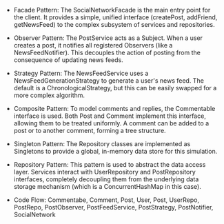 - Facade Pattern: The SocialNetworkFacade is the main entry point for the client. It provides a simple, unified interface (createPost, addFriend, getNewsFeed) to the complex subsystem of services and repositories.

- Observer Pattern: The PostService acts as a Subject. When a user creates a post, it notifies all registered Observers (like a NewsFeedNotifier). This decouples the action of posting from the consequence of updating news feeds.

- Strategy Pattern: The NewsFeedService uses a NewsFeedGenerationStrategy to generate a user's news feed. The default is a ChronologicalStrategy, but this can be easily swapped for a more complex algorithm.

- Composite Pattern: To model comments and replies, the Commentable interface is used. Both Post and Comment implement this interface, allowing them to be treated uniformly. A comment can be added to a post or to another comment, forming a tree structure.

- Singleton Pattern: The Repository classes are implemented as Singletons to provide a global, in-memory data store for this simulation.

- Repository Pattern: This pattern is used to abstract the data access layer. Services interact with UserRepository and PostRepository interfaces, completely decoupling them from the underlying data storage mechanism (which is a ConcurrentHashMap in this case).

- Code Flow: Commentabe, Comment, Post, User, Post, UserRepo, PostRepo, PostObserver, PostFeedService, PostStrategy, PostNotifier, SocialNetwork